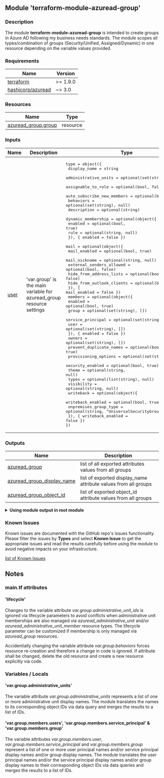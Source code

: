 ## Module 'terraform-module-azuread-group'

### Description

The module **terraform-module-azuread-group** is intended to create groups in Azure AD following my business needs standards. The module scopes all types/combination of groups (Security/Unified, Assigned/Dynamic) in one resource depending on the variable values provided.  

### Requirements

| Name | Version |
|------|---------|
| <a name="requirement_terraform"></a> [terraform](#requirement\_terraform) | >= 1.9.0 |
| <a name="requirement_azuread"></a> [hashicorp\/azuread](#requirement\_azuread) | ~> 3.0 |

### Resources

| Name | Type |
|------|------|
| [azuread_group.group](https://registry.terraform.io/providers/hashicorp/azuread/latest/docs/resources/group) | resource |

### Inputs

| Name | Description | Type | Default | Required |
|------|-------------|------|---------|:--------:|
| <a name="input_group"></a> [user](#input\_group) | 'var.group' is the main variable for azuread_group resource settings | <pre>type        = object({<br>  display_name                = string<br>  administrative_units        = optional(set(string), null)<br>  assignable_to_role          = optional(bool, false)<br>  auto_subscribe_new_members  = optional(bool, false)<br>  behaviors                   = optional(set(string), null)<br>  description                 = optional(string)<br>  dynamic_membership          = optional(object({<br>    enabled                     = optional(bool, true)<br>    rule                        = optional(string, null)<br>  }), { enabled = false })<br>  mail                        = optional(object({<br>    mail_enabled                = optional(bool, true)<br>    mail_nickname               = optional(string, null)<br>    external_senders_allowed    = optional(bool, false)<br>    hide_from_address_lists     = optional(bool, false)<br>    hide_from_outlook_clients   = optional(bool, false)<br>  }), { mail_enabled = false })<br>  members                     = optional(object({<br>    enabled                     = optional(bool, true)<br>    group                       = optional(set(string), [])<br>    service_principal           = optional(set(string), [])<br>    user                        = optional(set(string), [])<br>  }), { enabled = false })<br>  owners                      = optional(set(string), [])<br>  prevent_duplicate_names     = optional(bool, true)<br>  provisioning_options        = optional(set(string), null)<br>  security_enabled            = optional(bool, true)<br>  theme                       = optional(string, null)<br>  types                       = optional(list(string), null)<br>  visibility                  = optional(string, null)<br>  writeback                   = optional(object({<br>    writeback_enabled           = optional(bool, true)<br>    onpremises_group_type       = optional(string, "UniversalSecurityGroup")<br>  }), { writeback_enabled = false })<br>})<br></pre> | none | yes |

### Outputs

| Name | Description |
|------|-------------|
| <a name="output_azuread_group"></a> [azuread\_group](#output\_azuread\_group) | list of all exported attributes values from all groups |
| <a name="output_azuread_group_display_name"></a> [azuread\_group\_display\_name](#output\_azuread\_group\_display\_name) | list of exported display_name attribute values from all groups |
| <a name="output_azuread_group_object_id"></a> [azuread\_group\_object\_id](#output\_azuread\_group\_object\_id) | list of exported object_id attribute values from all groups |

<details>
<summary><b>Using module output in root module</b></summary>

Output - IDs of all groups using 'azuread_group_object_id' output:

```
output "azuread_group_id_all_groups" {
    value = toset([
        for object_id in module.azuread_group : object_id.azuread_group_object_id
    ])
}
```

Output - ID of a single specified group using 'azuread_group_object_id' output:

```
output "azuread_group_id_group_1" {
    value = module.azuread_group["<i>&lt;Terraform-Resource-Name&gt;</i>"].azuread_group_object_id
}
```
</details>

### Known Issues

Known issues are documented with the GitHub repo's issues functionality. Please filter the issues by **Types** and select **Known Issue** to get the appropriate issues and read the results carefully before using the module to avoid negative impacts on your infrastructure.  
  
<a name="known_issues"></a> [list of Known Issues](https://github.com/uplink-systems/terraform-module-azuread-group/issues?q=type%3A%22known%20issue%22)
  
## Notes

### main.tf attributes

#### 'lifecycle'

Changes to the variable attribute *var.group.administrative_unit_ids* is ignored via lifecycle parameters to avoid conflicts when administrative unit memberships are also managed via *azuread_administrative_unit* and/or *azuread_administrative_unit_member* resource types. The lifecycle parameter can be customized if membership is only managed via *azuread_group* resources.  
  
Accidentially changing the variable attribute *var.group.behaviors* forces resource re-creation and therefore a change in code is ignored. If attribute shall be changed, delete the old resource and create a new resource explicitly via code.  

### Variables / Locals

#### 'var.group.administrative_units'

The variable attribute *var.group.administrative_units* represents a list of one or more administrative unit display names. The module translates the names to its corresponding object IDs via data query and merges the results to a list of IDs.

#### 'var.group.members.users', 'var.group.members.service_principal' &amp; 'var.group.members.group'

The variable attributes *var.group.members.user*, *var.group.members.service_principal* and *var.group.members.group* represent a list of one or more user principal names and/or service principal display names and/or group display names. The module translates the user principal names and/or the service principal display names and/or group display names to their corresponding object IDs via data queries and merges the results to a list of IDs.
